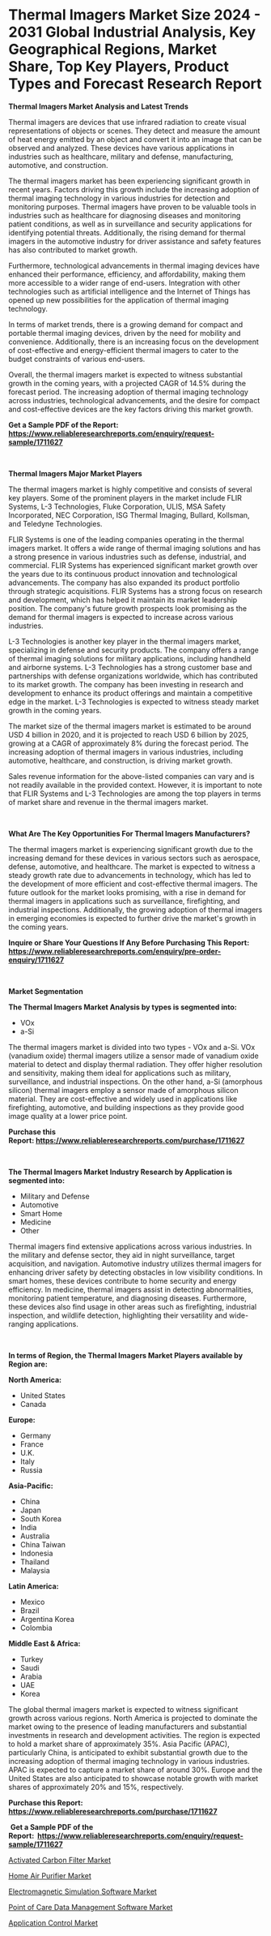 <p><h1>Thermal Imagers Market Size 2024 - 2031 Global Industrial Analysis, Key Geographical Regions, Market Share, Top Key Players, Product Types and Forecast Research Report</h1></p><p><strong>Thermal Imagers Market Analysis and Latest Trends</strong></p>
<p><p>Thermal imagers are devices that use infrared radiation to create visual representations of objects or scenes. They detect and measure the amount of heat energy emitted by an object and convert it into an image that can be observed and analyzed. These devices have various applications in industries such as healthcare, military and defense, manufacturing, automotive, and construction.</p><p>The thermal imagers market has been experiencing significant growth in recent years. Factors driving this growth include the increasing adoption of thermal imaging technology in various industries for detection and monitoring purposes. Thermal imagers have proven to be valuable tools in industries such as healthcare for diagnosing diseases and monitoring patient conditions, as well as in surveillance and security applications for identifying potential threats. Additionally, the rising demand for thermal imagers in the automotive industry for driver assistance and safety features has also contributed to market growth.</p><p>Furthermore, technological advancements in thermal imaging devices have enhanced their performance, efficiency, and affordability, making them more accessible to a wider range of end-users. Integration with other technologies such as artificial intelligence and the Internet of Things has opened up new possibilities for the application of thermal imaging technology.</p><p>In terms of market trends, there is a growing demand for compact and portable thermal imaging devices, driven by the need for mobility and convenience. Additionally, there is an increasing focus on the development of cost-effective and energy-efficient thermal imagers to cater to the budget constraints of various end-users.</p><p>Overall, the thermal imagers market is expected to witness substantial growth in the coming years, with a projected CAGR of 14.5% during the forecast period. The increasing adoption of thermal imaging technology across industries, technological advancements, and the desire for compact and cost-effective devices are the key factors driving this market growth.</p></p>
<p><strong>Get a Sample PDF of the Report:&nbsp; <a href="https://www.reliableresearchreports.com/enquiry/request-sample/1711627">https://www.reliableresearchreports.com/enquiry/request-sample/1711627</a></strong></p>
<p>&nbsp;</p>
<p><strong>Thermal Imagers Major Market Players</strong></p>
<p><p>The thermal imagers market is highly competitive and consists of several key players. Some of the prominent players in the market include FLIR Systems, L-3 Technologies, Fluke Corporation, ULIS, MSA Safety Incorporated, NEC Corporation, ISG Thermal Imaging, Bullard, Kollsman, and Teledyne Technologies. </p><p>FLIR Systems is one of the leading companies operating in the thermal imagers market. It offers a wide range of thermal imaging solutions and has a strong presence in various industries such as defense, industrial, and commercial. FLIR Systems has experienced significant market growth over the years due to its continuous product innovation and technological advancements. The company has also expanded its product portfolio through strategic acquisitions. FLIR Systems has a strong focus on research and development, which has helped it maintain its market leadership position. The company's future growth prospects look promising as the demand for thermal imagers is expected to increase across various industries.</p><p>L-3 Technologies is another key player in the thermal imagers market, specializing in defense and security products. The company offers a range of thermal imaging solutions for military applications, including handheld and airborne systems. L-3 Technologies has a strong customer base and partnerships with defense organizations worldwide, which has contributed to its market growth. The company has been investing in research and development to enhance its product offerings and maintain a competitive edge in the market. L-3 Technologies is expected to witness steady market growth in the coming years.</p><p>The market size of the thermal imagers market is estimated to be around USD 4 billion in 2020, and it is projected to reach USD 6 billion by 2025, growing at a CAGR of approximately 8% during the forecast period. The increasing adoption of thermal imagers in various industries, including automotive, healthcare, and construction, is driving market growth.</p><p>Sales revenue information for the above-listed companies can vary and is not readily available in the provided context. However, it is important to note that FLIR Systems and L-3 Technologies are among the top players in terms of market share and revenue in the thermal imagers market.</p></p>
<p>&nbsp;</p>
<p><strong>What Are The Key Opportunities For Thermal Imagers Manufacturers?</strong></p>
<p><p>The thermal imagers market is experiencing significant growth due to the increasing demand for these devices in various sectors such as aerospace, defense, automotive, and healthcare. The market is expected to witness a steady growth rate due to advancements in technology, which has led to the development of more efficient and cost-effective thermal imagers. The future outlook for the market looks promising, with a rise in demand for thermal imagers in applications such as surveillance, firefighting, and industrial inspections. Additionally, the growing adoption of thermal imagers in emerging economies is expected to further drive the market's growth in the coming years.</p></p>
<p><strong>Inquire or Share Your Questions If Any Before Purchasing This Report: <a href="https://www.reliableresearchreports.com/enquiry/pre-order-enquiry/1711627">https://www.reliableresearchreports.com/enquiry/pre-order-enquiry/1711627</a></strong></p>
<p>&nbsp;</p>
<p><strong>Market Segmentation</strong></p>
<p><strong>The Thermal Imagers Market Analysis by types is segmented into:</strong></p>
<p><ul><li>VOx</li><li>a-Si</li></ul></p>
<p><p>The thermal imagers market is divided into two types - VOx and a-Si. VOx (vanadium oxide) thermal imagers utilize a sensor made of vanadium oxide material to detect and display thermal radiation. They offer higher resolution and sensitivity, making them ideal for applications such as military, surveillance, and industrial inspections. On the other hand, a-Si (amorphous silicon) thermal imagers employ a sensor made of amorphous silicon material. They are cost-effective and widely used in applications like firefighting, automotive, and building inspections as they provide good image quality at a lower price point.</p></p>
<p><strong>Purchase this Report:&nbsp;<a href="https://www.reliableresearchreports.com/purchase/1711627">https://www.reliableresearchreports.com/purchase/1711627</a></strong></p>
<p>&nbsp;</p>
<p><strong>The Thermal Imagers Market Industry Research by Application is segmented into:</strong></p>
<p><ul><li>Military and Defense</li><li>Automotive</li><li>Smart Home</li><li>Medicine</li><li>Other</li></ul></p>
<p><p>Thermal imagers find extensive applications across various industries. In the military and defense sector, they aid in night surveillance, target acquisition, and navigation. Automotive industry utilizes thermal imagers for enhancing driver safety by detecting obstacles in low visibility conditions. In smart homes, these devices contribute to home security and energy efficiency. In medicine, thermal imagers assist in detecting abnormalities, monitoring patient temperature, and diagnosing diseases. Furthermore, these devices also find usage in other areas such as firefighting, industrial inspection, and wildlife detection, highlighting their versatility and wide-ranging applications.</p></p>
<p>&nbsp;</p>
<p><strong>In terms of Region, the Thermal Imagers Market Players available by Region are:</strong></p>
<p>
    <p> <strong> North America: </strong>
        <ul>
            <li>United States</li>
            <li>Canada</li>
        </ul>
        </p> 
    <p> <strong> Europe: </strong>
        <ul>
            <li>Germany</li>
            <li>France</li>
            <li>U.K.</li>
            <li>Italy</li>
            <li>Russia</li>
        </ul>
        </p> 
    <p> <strong> Asia-Pacific: </strong>
        <ul>
            <li>China</li>
            <li>Japan</li>
            <li>South Korea</li>
            <li>India</li>
            <li>Australia</li>
            <li>China Taiwan</li>
            <li>Indonesia</li>
            <li>Thailand</li>
            <li>Malaysia</li>
        </ul>
        </p> 
    <p> <strong> Latin America: </strong>
        <ul>
            <li>Mexico</li>
            <li>Brazil</li>
            <li>Argentina Korea</li>
            <li>Colombia</li>
        </ul>
        </p> 
    <p> <strong> Middle East & Africa: </strong>
        <ul>
            <li>Turkey</li>
            <li>Saudi</li>
            <li>Arabia</li>
            <li>UAE</li>
            <li>Korea</li>
        </ul>
    </p>
    </p>
<p><p>The global thermal imagers market is expected to witness significant growth across various regions. North America is projected to dominate the market owing to the presence of leading manufacturers and substantial investments in research and development activities. The region is expected to hold a market share of approximately 35%. Asia Pacific (APAC), particularly China, is anticipated to exhibit substantial growth due to the increasing adoption of thermal imaging technology in various industries. APAC is expected to capture a market share of around 30%. Europe and the United States are also anticipated to showcase notable growth with market shares of approximately 20% and 15%, respectively.</p></p>
<p><strong>Purchase this Report: <a href="https://www.reliableresearchreports.com/purchase/1711627">https://www.reliableresearchreports.com/purchase/1711627</a></strong></p>
<p>&nbsp;<strong>Get a Sample PDF of the Report:&nbsp;&nbsp;<a href="https://www.reliableresearchreports.com/enquiry/request-sample/1711627">https://www.reliableresearchreports.com/enquiry/request-sample/1711627</a></strong></p>
<p><strong></strong></p>
<p><p><a href="https://github.com/Chiragrp24/Market-Research-Report-List-2/blob/main/activated-carbon-filter-market.md">Activated Carbon Filter Market</a></p><p><a href="https://github.com/YashRP12/Market-Research-Report-List-2/blob/main/home-air-purifier-market.md">Home Air Purifier Market</a></p><p><a href="https://medium.com/@ginawindler1965/analyzing-electromagnetic-simulation-software-market-global-industry-perspective-and-forecast-9f1224d11e32">Electromagnetic Simulation Software Market</a></p><p><a href="https://medium.com/@ginawindler1965/point-of-care-data-management-software-market-analysis-and-sze-forecasted-for-period-from-2023-to-90c3aaf6cd92">Point of Care Data Management Software Market</a></p><p><a href="https://medium.com/@ginawindler1965/application-control-market-analysis-its-cagr-market-segmentation-and-global-industry-overview-51c268969923">Application Control Market</a></p></p>
